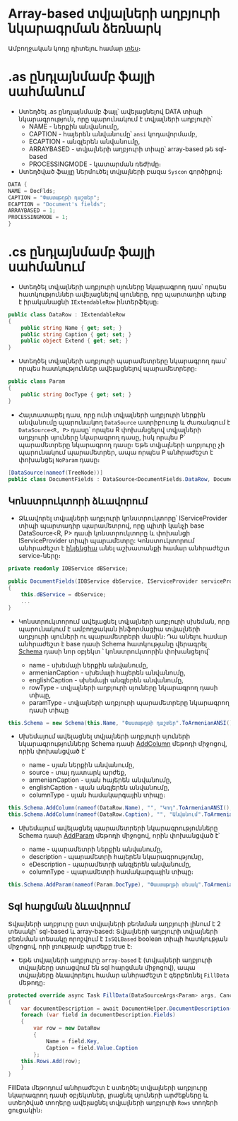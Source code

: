 # Array-based տվյալների աղբյուրի նկարագրման ձեռնարկ

Ամբողջական կոդը դիտելու համար [տես](definition_code.cs)։

# .as ընդլայնմամբ ֆայլի սահմանում
- Ստեղծել .as ընդլայնմամբ ֆայլ՝ ավելացնելով DATA տիպի նկարագրություն, որը պարունակում է տվյալների աղբյուրի՝
  - NAME - ներքին անվանումը,
  - CAPTION - հայերեն անվանումը՝ `ansi` կոդավորմամբ,
  - ECAPTION - անգլերեն անվանումը,
  - ARRAYBASED - տվյալների աղբյուրի տիպը՝ array-based թե sql-based
  - PROCESSINGMODE - կատարման ռեժիմը։
- Ստեղծված ֆայլը ներմուծել տվյալների բազա `Syscon` գործիքով։

```c#
DATA {
NAME = DocFlds;
CAPTION = "Փաստաթղթի դաշտեր";
ECAPTION = "Document's fields";
ARRAYBASED = 1;
PROCESSINGMODE = 1;
}
```
# .cs ընդլայնմամբ ֆայլի սահմանում
- Ստեղծել տվյալների աղբյուրի սյուները նկարագրող դաս՝ որպես հատկություններ ավելացնելով սյուները, որը պարտադիր պետք է իրականացնի `IExtendableRow` ինտերֆեյսը։
```c#
public class DataRow : IExtendableRow
{
    public string Name { get; set; }
    public string Caption { get; set; }
    public object Extend { get; set; }
}
```

- Ստեղծել տվյալների աղբյուրի պարամետրերը նկարագրող դաս՝ որպես հատկություններ ավելացնելով պարամետրերը։
```c#
public class Param
{
    public string DocType { get; set; }
}
```

- Հայտատարել դաս, որը ունի տվյալների աղբյուրի ներքին անվանումը պարունակող `DataSource` ատրիբուտը և  ժառանգում է `DataSource<R, P>` դասը՝ որպես R փոխանցելով տվյալների աղբյուրի սյուները նկարագրող դասը, իսկ որպես P՝ պարամետրերը նկարագրող դասը։ Եթե տվյալների աղբյուրը չի պարունակում պարամետրեր, ապա որպես P անհրաժեշտ է փոխանցել `NoParam` դասը։

```c#
[DataSource(nameof(TreeNode))]
public class DocumentFields : DataSource<DocumentFields.DataRow, DocumentFields.Param>
```

## Կոնստրուկտորի ձևավորում

- Ձևավորել տվյալների աղբյուրի կոնստրուկտորը՝ IServiceProvider տիպի պարտադիր պարամետրով, որը պիտի կանչի base DataSource<R, P> դասի կոնստրուկտորը և փոխանցի IServiceProvider տիպի պարամետրը: Կոնստուկտորում անհրաժեշտ է [ինյեկցիա](https://learn.microsoft.com/en-us/dotnet/core/extensions/dependency-injection) անել աշխատանքի համար անհրաժեշտ service-ները։

```c#
private readonly IDBService dBService;

public DocumentFields(IDBService dbService, IServiceProvider serviceProvider) : base(serviceProvider)
{
    this.dBService = dbService;
    ...
}
```
- Կոնստրուկտորում ավելացնել տվյալների աղբյուրի սխեման, որը պարունակում է ամբողջական ինֆորմացիա տվյալների աղբյուրի սյուների ու պարամետրերի մասին։
Դա անելու համար անհրաժեշտ է base դասի Schema հատկությանը վերագրել [Schema](https://github.com/armsoft/as8x-docs/blob/main/src/server_api/definitions/schema.md#schema) դասի նոր օբյեկտ ՝ կոնստրուկտորին փոխանցելով՝

  - name - սխեմայի ներքին անվանումը,
  - armenianCaption - սխեմայի հայերեն անվանումը,
  - englishCaption - սխեմայի անգլերեն անվանումը,
  - rowType - տվյալների աղբյուրի սյուները նկարագրող դասի տիպը,
  - paramType - տվյալների աղբյուրի պարամետրերը  նկարագրող դասի տիպը

```c#
this.Schema = new Schema(this.Name, "Փաստաթղթի դաշտեր".ToArmenianANSI(), "Document's fields", typeof(DataRow), typeof(Param));
```

- Սխեմայում ավելացնել տվյալների աղբյուրի սյուների նկարագրությունները Schema դասի [AddColumn](https://github.com/armsoft/as8x-docs/blob/main/src/server_api/definitions/schema.md#addcolumn) մեթոդի միջոցով, որին փոխանցված է՝
  
  - name - սյան ներքին անվանումը,
  - source - տալ դատարկ արժեք,
  - armenianCaption - սյան հայերեն անվանումը,
  - englishCaption - սյան անգլերեն անվանումը,
  - columnType - սյան համակարգային տիպը։
  
```c#
this.Schema.AddColumn(nameof(DataRow.Name), "", "Կոդ".ToArmenianANSI(), "Code", FieldTypeProvider.GetStringFieldType(25));
this.Schema.AddColumn(nameof(DataRow.Caption), "", "Անվանում".ToArmenianANSI(), "Name", FieldTypeProvider.GetStringFieldType(30));
```

- Սխեմայում ավելացնել պարամետրերի նկարագրությունները Schema դասի [AddParam](https://github.com/armsoft/as8x-docs/blob/main/src/server_api/definitions/schema.md#addparam) մեթոդի միջոցով, որին փոխանցված է՝

  - name - պարամետրի ներքին անվանումը,
  - description - պարամետրի հայերեն նկարագրությունը,
  - eDescription - պարամետրի անգլերեն անվանումը,
  - columnType - պարամետրի համակարգային տիպը։

```c#
this.Schema.AddParam(nameof(Param.DocType), "Փաստաթղթի տեսակ".ToArmenianANSI(), FieldTypeProvider.GetStringFieldType(8), eDescription: "Document's type");
```
## Sql հարցման ձևավորում
Տվյալների աղբյուրը ըստ տվյալների բեռնման աղբյուրի լինում է 2 տեսակի՝ sql-based և array-based:
Տվյալների աղբյուրի տվյալների բեռնման տեսակը որոշվում է `IsSQLBased` boolean տիպի հատկության միջոցով, որի լռությամբ արժեքը true է։

- Եթե տվյալների աղբյուրը `array-based` է (տվյալների աղբյուրի տվյալները ստացվում են sql հարցման միջոցով), ապա տվյալները ձևավորելու համար անհրաժեշտ է գերբեռնել `FillData` մեթոդը։
```c#
protected override async Task FillData(DataSourceArgs<Param> args, CancellationToken stoppingToken)
{
    var documentDescription = await DocumentHelper.DocumentDescription(this.dBService.Connection, args.Parameters.DocType);
    foreach (var field in documentDescription.Fields)
    {
        var row = new DataRow
        {
            Name = field.Key,
            Caption = field.Value.Caption
        };
    this.Rows.Add(row);
    }
}
```

FillData մեթոդում անհրաժեշտ է ստեղծել տվյալների աղբյուրը նկարագրող դասի օբյեկտներ, լրացնել սյուների արժեքները և ստեղծված տողերը ավելացնել տվյալների աղբյուրի `Rows` տողերի ցուցակին։
